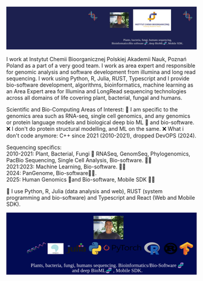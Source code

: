 ![](https://github.com/codebiogenomics/codebiogenomics/blob/main/codebiogenomics.jpg)

I work at Instytut Chemii  Bioorganicznej Polskiej Akademii Nauk, Poznań Poland as a part of a very good team. I work as area expert and responsible for genomic analysis and software development from illumina and long read sequencing. I work using Python, R, Julia, RUST, Typescript and I provide  bio-software development, algorithms, bioinformatics, machine learning  as an Area Expert area for Illumina and LongRead sequencing technologies  across all domains of life covering plant, bacterial, fungal and humans.

Scientific and Bio-Computing Areas of Interest: 
🧬 I am specific to the genomics area such as RNA-seq, single cell genomics, and any genomics or protein language models and biological deep bio ML 🧬 and bio-software. 
❌ I don't do protein structural modelling, and ML on the same.
❌ What i don't code anymore: C++ since 2021 (2010-2021), dropped DevOPS (2024). 

Sequencing specifics: \
2010-2021: Plant, Bacterial, Fungi 🧬 RNASeq, GenomSeq, Phylogenomics, PacBio Sequencing, Single Cell Analysis, Bio-software. 👨‍💻 \
2021:2023: Machine Learning, Bio-software. 👨‍💻 \
2024: PanGenome, Bio-software👨‍💻. \
2025: Human Genomics 🧬and Bio-software, Mobile SDK 👨‍💻

🧬 I use Python, R, Julia (data  analysis and web), RUST (system programming and bio-software) and Typescript and React (Web and Mobile SDK). 

![](https://github.com/codebiogenomics/codebiogenomics/blob/main/codegenomics-general.png)
